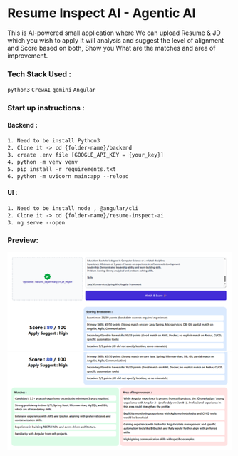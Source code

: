 # Resume Inspect AI - Agentic AI 
This is AI-powered small application where We can upload Resume & JD which you wish to apply
It will analysis and suggest the level of alignment and Score based on both, Show you What are the matches and area of improvement.

### Tech Stack Used :
`python3`
`CrewAI`
`gemini`
`Angular`

### Start up instructions :
#### Backend :
``` 
1. Need to be install Python3
2. Clone it -> cd {folder-name}/backend
3. create .env file [GOOGLE_API_KEY = {your_key}]
4. python -m venv venv
5. pip install -r requirements.txt
6. python -m uvicorn main:app --reload
```
#### UI :
``` 
1. Need to be install node , @angular/cli
2. Clone it -> cd {folder-name}/resume-inspect-ai
3. ng serve --open
```

### Preview:
![ss1](./resource/image/Resume_Inspector_ai_SS1.png)
![ss2](./resource/image/Resume_Inspector_ai_SS2.png)